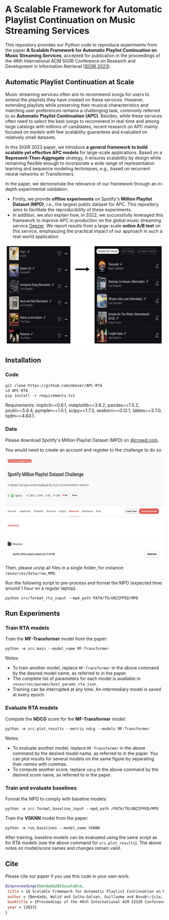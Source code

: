 # A Scalable Framework for Automatic Playlist Continuation on Music Streaming Services

This repository provides our Python code to reproduce experiments from the paper **A Scalable Framework for Automatic
Playlist Continuation on Music Streaming Services**, accepted for publication in the proceedings of the 46th
International ACM SIGIR Conference on Research and Development in Information
Retrieval ([SIGIR 2023](https://sigir.org/sigir2023/)).

## Automatic Playlist Continuation at Scale

Music streaming services often aim to recommend songs for users to extend the playlists they have created on these
services. However, extending playlists while preserving their musical characteristics and matching user preferences
remains a challenging task, commonly referred to as **Automatic Playlist Continuation (APC)**. Besides, while these
services often need to select the best songs to recommend in real-time and among large catalogs with millions of
candidates, recent research on APC mainly focused on models with few scalability guarantees and evaluated on relatively
small datasets.

In this SIGIR 2023 paper, we introduce **a general framework to build scalable yet effective APC models** for
large-scale applications. Based on a **Represent-Then-Aggregate** strategy, it ensures scalability by design while
remaining flexible enough to incorporate a wide range of representation learning and sequence modeling techniques, e.g.,
based on recurrent neural networks or Transformers.

In the paper, we demonstrate the relevance of our framework through an in-depth experimental validation:

* Firstly, we provide **offline experiments** on Spotify's **Million Playlist Dataset (MPD)**, i.e., the largest public
  dataset for APC. This repository aims to facilitate the reproducibility of these experiments.
* In addition, we also explain how, in 2022, we successfully leveraged this framework to improve APC in production on
  the global music streaming service [Deezer](https://www.deezer.com/). We report results from a large-scale **online
  A/B test** on this service, emphasizing the practical impact of our approach in such a real-world application.

<p align="center">
  <img height="325" src="figures/apc.png">
</p>

## Installation

### Code

```
git clone https://github.com/deezer/APC-RTA
cd APC-RTA
pip install -r requirements.txt
```

Requirements: implicit==0.6.1, matplotlib==3.6.2, pandas==1.5.2, psutil==5.9.4, pympler==1.0.1, scipy==1.7.3,
seaborn==0.12.1, tables==3.7.0, tqdm==4.64.1.

### Data

Please download Spotify's Million Playlist Dataset (MPD)
on [AIcrowd.com](https://www.aicrowd.com/challenges/spotify-million-playlist-dataset-challenge).

You would need to create an account and register to the challenge to do so.

<p align="center">
  <img height="325" src="figures/mpd.png">
</p>

Then, please unzip all files in a single folder, for instance: `resources/data/raw_MPD`.

Run the following script to pre-process and format the MPD (expected time: around 1 hour on a regular laptop).

```
python src/format_rta_input --mpd_path PATH/TO/UNZIPPED/MPD
```

## Run Experiments

### Train RTA models

Train the **MF-Transformer** model from the paper:

```
python -m src.main --model_name MF-Transformer
```

Notes:

* To train another model, replace `MF-Transformer` in the above command by the desired model name, as referred to in the
  paper.
* The complete list of parameters for each model is available in `resources/params/best_params_rta.json`.
* Training can be interrupted at any time. An intermediary model is saved at every epoch.

### Evaluate RTA models

Compute the **NDCG** score for the **MF-Transformer** model:

```
python -m src.plot_results --metric ndcg --models MF-Transformer
```

Notes:

* To evaluate another model, replace `MF-Transformer` in the above command by the desired model name, as referred to in
  the paper. You can plot results for several models on the same figure by separating their names with commas.
* To compute another score, replace `ndcg` in the above command by the desired score name, as referred to in the paper.

### Train and evaluate baselines

Format the MPD to comply with baseline models:

```
python -m src.format_baseline_input --mpd_path /PATH/TO/UNZIPPED/MPD
```

Train the **VSKNN** model from the paper:

```
python -m run_baselines --model_name VSKNN
```

After training, baseline models can be evaluated using the same script as for RTA models (see the above command
for `src.plot_results`).
The above notes on model/score names and changes remain valid.

## Cite

Please cite our paper if you use this code in your own work:

```BibTeX
@inproceedings{bendada2023scalable,
 title = {A Scalable Framework for Automatic Playlist Continuation on Music Streaming Services},
 author = {Bendada, Walid and Salha-Galvan, Guillaume and Bouab\c{c}a, Thomas and Cazenave, Tristan},
 booktitle = {Proceedings of the 46th International ACM SIGIR Conference on Research and Development in Information Retrieval},
 year = {2023}
}
```
